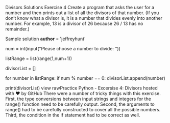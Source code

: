 Divisors Solutions
Exercise 4
Create a program that asks the user for a number and then prints out a list of all the divisors of that number. (If you don’t know what a divisor is, it is a number that divides evenly into another number. For example, 13 is a divisor of 26 because 26 / 13 has no remainder.)

Sample solution
__author__ = 'jeffreyhunt'

num = int(input("Please choose a number to divide: "))

listRange = list(range(1,num+1))

divisorList = []

for number in listRange:
    if num % number == 0:
        divisorList.append(number)

print(divisorList)
view rawPractice Python - Excersise 4: Divisors hosted with ❤ by GitHub
There were a number of tricky things with this exercise. First, the type conversions between input strings and integers for the range() function need to be carefully output. Second, the arguments to range() had to be carefully constructed to cover all the possible numbers. Third, the condition in the if statement had to be correct as well.
